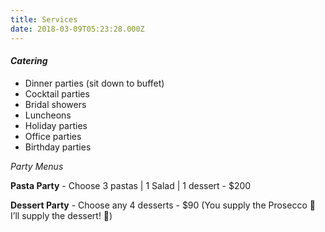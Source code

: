 ```yaml
---
title: Services
date: 2018-03-09T05:23:28.000Z
---
```

#### _Catering_

* Dinner parties (sit down to buffet)
* Cocktail parties
* Bridal showers
* Luncheons
* Holiday parties
* Office parties
* Birthday parties

_Party Menus_

**Pasta Party** - Choose 3 pastas | 1 Salad | 1 dessert - $200

**Dessert Party** - Choose any 4 desserts - $90
(You supply the Prosecco 🍾 I’ll supply the dessert! 🍰)
